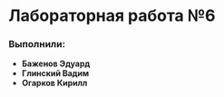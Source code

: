 # Лабораторная работа №6

### Выполнили:

- **Баженов Эдуард**
- **Глинский Вадим**
- **Огарков Кирилл**
